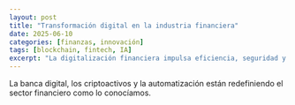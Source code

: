 ```yaml
---
layout: post
title: "Transformación digital en la industria financiera"
date: 2025-06-10
categories: [finanzas, innovación]
tags: [blockchain, fintech, IA]
excerpt: "La digitalización financiera impulsa eficiencia, seguridad y nuevas formas de interacción con el cliente."
---
```


La banca digital, los criptoactivos y la automatización están redefiniendo el sector financiero como lo conocíamos.

<!-- Desarrollo del artículo -->
